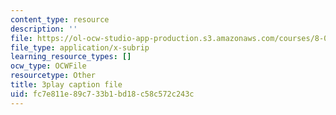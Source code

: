 ```yaml
---
content_type: resource
description: ''
file: https://ol-ocw-studio-app-production.s3.amazonaws.com/courses/8-01sc-classical-mechanics-fall-2016/fc7e811e89c733b1bd18c58c572c243c_SLPRYIb7RdI.srt
file_type: application/x-subrip
learning_resource_types: []
ocw_type: OCWFile
resourcetype: Other
title: 3play caption file
uid: fc7e811e-89c7-33b1-bd18-c58c572c243c
---
```

